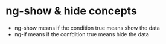 # ng-show & hide concepts

- ng-show means if the condition true means show the data
- ng-if means if the confdition true means hide the data